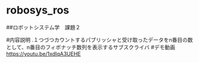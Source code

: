 # robosys_ros
##ロボットシステム学　課題２

#内容説明
.１つづつカウントするパブリッシャと受け取ったデータをn番目の数として、n番目のフィボナッチ数列を表示するサブスクライバ
#デモ動画
https://youtu.be/1xdlqA3UEHE
